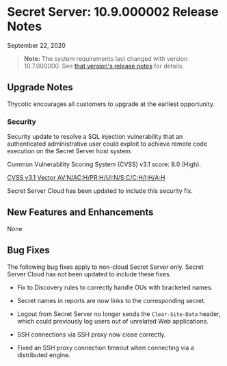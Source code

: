 [title]: # (Secret Server Release Notes 10.9.000002)
[tags]: # (Release Notes)
[priority]: # (1000)
[display]: # (search,content,print)

# Secret Server: 10.9.000002 Release Notes

September 22, 2020

>**Note:** The system requirements last changed with version 10.7.000000. See [that version's release notes](./ss-rn-10-7-000000.md) for details.

## Upgrade Notes

Thycotic encourages all customers to upgrade at the earliest opportunity. 

### Security

Security update to resolve a SQL injection vulnerability that an authenticated administrative user could exploit to achieve remote code execution on the Secret Server host system. 

Common Vulnerability Scoring System (CVSS) v3.1 score: 8.0 (High). 

[CVSS v3.1 Vector AV:N/AC:H/PR:H/UI:N/S:C/C:H/I:H/A:H](https://nvd.nist.gov/vuln-metrics/cvss/v3-calculator?vector=AV:N/AC:H/PR:H/UI:N/S:C/C:H/I:H/A:H&version=3.1)

Secret Server Cloud has been updated to include this security fix. 

## New Features and Enhancements

None

## Bug Fixes

The following bug fixes apply to non-cloud Secret Server only. Secret Server Cloud has not been updated to include these fixes. 

- Fix to Discovery rules to correctly handle OUs with bracketed names. 

- Secret names in reports are now links to the corresponding secret. 

- Logout from Secret Server no longer sends the `Clear-Site-Data` header, which could previously log users out of unrelated Web applications. 

- SSH connections via SSH proxy now close correctly. 

- Fixed an SSH proxy connection timeout when connecting via a distributed engine. 